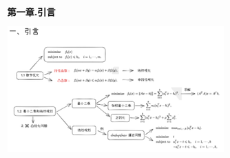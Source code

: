 ## 第一章.引言

![](https://github.com/SorryQin/Hust_Postgraduate/blob/main/%E5%87%B8%E4%BC%98%E5%8C%96/data/%E5%87%B8%E4%BC%98%E5%8C%961.0.png)

